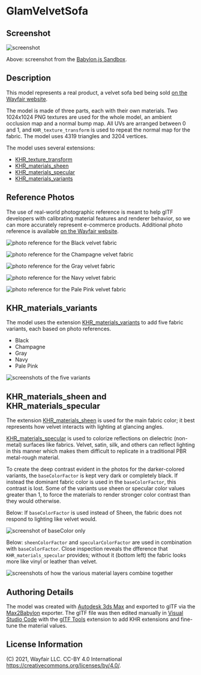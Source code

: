 # GlamVelvetSofa

## Screenshot

![screenshot](screenshot/screenshot_large.jpg)

Above: screenshot from the [Babylon.js Sandbox](https://sandbox.babylonjs.com/).

## Description

This model represents a real product, a velvet sofa bed being sold [on the Wayfair website](https://www.wayfair.com/furniture/pdp/mercer41-frankie-velvet-86-recessed-arm-sofa-bed-mcrf6337.html). 

The model is made of three parts, each with their own materials. Two 1024x1024 PNG textures are used for the whole model, an ambient occlusion map and a normal bump map. All UVs are arranged between 0 and 1, and `KHR_texture_transform` is used to repeat the normal map for the fabric. The model uses 4319 triangles and 3204 vertices.

The model uses several extensions: 
* [KHR_texture_transform](https://github.com/KhronosGroup/glTF/blob/master/extensions/2.0/Khronos/KHR_texture_transform/README.md)
* [KHR_materials_sheen](https://github.com/KhronosGroup/glTF/blob/master/extensions/2.0/Khronos/KHR_materials_sheen)
* [KHR_materials_specular](https://github.com/KhronosGroup/glTF/pull/1719)
* [KHR_materials_variants](https://github.com/KhronosGroup/glTF/blob/master/extensions/2.0/Khronos/KHR_materials_variants/README.md)

## Reference Photos

The use of real-world photographic reference is meant to help glTF developers with calibrating material features and renderer behavior, so we can more accurately represent e-commerce products. Additional photo reference is available [on the Wayfair website](https://www.wayfair.com/furniture/pdp/mercer41-frankie-velvet-86-recessed-arm-sofa-bed-mcrf6337.html).

![photo reference for the Black velvet fabric](screenshot/photoreference_black.jpg)

![photo reference for the Champagne velvet fabric](screenshot/photoreference_champagne.jpg)

![photo reference for the Gray velvet fabric](screenshot/photoreference_gray.jpg)

![photo reference for the Navy velvet fabric](screenshot/photoreference_navy.jpg)

![photo reference for the Pale Pink velvet fabric](screenshot/photoreference_palepink.jpg)

## KHR_materials_variants

The model uses the extension [KHR_materials_variants](https://github.com/KhronosGroup/glTF/blob/master/extensions/2.0/Khronos/KHR_materials_variants/README.md) to add five fabric variants, each based on photo references. 
* Black
* Champagne
* Gray
* Navy
* Pale Pink

![screenshots of the five variants](screenshot/screenshot_variants.jpg)

## KHR_materials_sheen and KHR_materials_specular

The extension [KHR_materials_sheen](https://github.com/KhronosGroup/glTF/blob/master/extensions/2.0/Khronos/KHR_materials_sheen) is used for the main fabric color; it best represents how velvet interacts with lighting at glancing angles.

[KHR_materials_specular](https://github.com/KhronosGroup/glTF/pull/1719) is used to colorize reflections on dielectric (non-metal) surfaces like fabrics. Velvet, satin, silk, and others can reflect lighting in this manner which makes them difficult to replicate in a traditional PBR metal-rough material. 

To create the deep contrast evident in the photos for the darker-colored variants, the `baseColorFactor` is kept very dark or completely black. If instead the dominant fabric color is used in the `baseColorFactor`, this contrast is lost. Some of the variants use sheen or specular color values greater than 1, to force the materials to render stronger color contrast than they would otherwise. 

Below: If `baseColorFactor` is used instead of Sheen, the fabric does not respond to lighting like velvet would.

![screenshot of baseColor only](screenshot/screenshot_basecolor-only.jpg)

Below: `sheenColorFactor` and `specularColorFactor` are used in combination with `baseColorFactor`. Close inspection reveals the dfference that `KHR_materials_specular` provides; without it (bottom left) the fabric looks more like vinyl or leather than velvet.

![screenshots of how the various material layers combine together](screenshot/screenshot_layers.jpg)

## Authoring Details ##

The model was created with [Autodesk 3ds Max](https://www.autodesk.com/products/3ds-max/) and exported to glTF via the [Max2Babylon](https://github.com/BabylonJS/Exporters/tree/master/3ds%20Max) exporter. The glTF file was then edited manually in [Visual Studio Code](https://code.visualstudio.com) with the [glTF Tools](https://github.com/AnalyticalGraphicsInc/gltf-vscode) extension to add KHR extensions and fine-tune the material values.

## License Information

(C) 2021, Wayfair LLC. CC-BY 4.0 International https://creativecommons.org/licenses/by/4.0/. 

